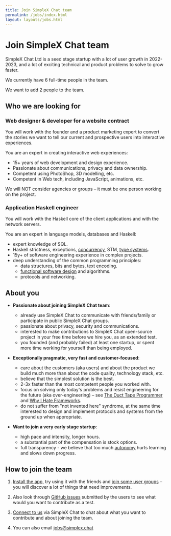 ```yaml
---
title: Join SimpleX Chat team
permalink: /jobs/index.html
layout: layouts/jobs.html
---
```


# Join SimpleX Chat team

SimpleX Chat Ltd is a seed stage startup with a lot of user growth in 2022-2023, and a lot of exciting technical and product problems to solve to grow faster.

We currently have 6 full-time people in the team.

We want to add 2 people to the team.

## Who we are looking for

### Web designer & developer for a website contract

You will work with the founder and a product marketing expert to convert the stories we want to tell our current and prospective users into interactive experiences.

You are an expert in creating interactive web experiences:
- 15+ years of web development and design experience.
- Passionate about communications, privacy and data ownership.
- Competent using PhotoShop, 3D modelling, etc.
- Competent in Web tech, including JavaScript, animations, etc.

We will NOT consider agencies or groups – it must be one person working on the project.

### Application Haskell engineer

You will work with the Haskell core of the client applications and with the network servers.

You are an expert in language models, databases and Haskell:
- expert knowledge of SQL.
- Haskell strictness, exceptions, [concurrency](https://simonmar.github.io/pages/pcph.html), STM, [type systems](https://thinkingwithtypes.com).
- 15y+ of software engineering experience in complex projects.
- deep understanding of the common programming principles:
  - data structures, bits and bytes, text encoding.
  - [functional software design](https://mitp-content-server.mit.edu/books/content/sectbyfn/books_pres_0/6515/sicp.zip/index.html) and algorithms.
  - protocols and networking.

## About you

- **Passionate about joining SimpleX Chat team**:
  - already use SimpleX Chat to communicate with friends/family or participate in public SimpleX Chat groups.
  - passionate about privacy, security and communications.
  - interested to make contributions to SimpleX Chat open-source project in your free time before we hire you, as an extended test.
  - you founded (and probably failed) at least one startup, or spent more time working for yourself than being employed.

- **Exceptionally pragmatic, very fast and customer-focused**:
  - care about the customers (aka users) and about the product we build much more than about the code quality, technology stack, etc.
  - believe that the simplest solution is the best.
  - 2-3x faster than the most competent people you worked with.
  - focus on solving only today's problems and resist engineering for the future (aka over-engineering) – see [The Duct Tape Programmer](https://www.joelonsoftware.com/2009/09/23/the-duct-tape-programmer/) and [Why I Hate Frameworks](https://medium.com/@johnfliu/why-i-hate-frameworks-6af8cbadba42).
  - do not suffer from "not invented here" syndrome, at the same time interested to design and implement protocols and systems from the ground up when appropriate.

- **Want to join a very early stage startup**:
  - high pace and intensity, longer hours.
  - a substantial part of the compensation is stock options.
  - full transparency - we believe that too much [autonomy](https://twitter.com/KentBeck/status/851459129830850561) hurts learning and slows down progress.

## How to join the team

1. [Install the app](https://github.com/simplex-chat/simplex-chat#install-the-app), try using it with the friends and [join some user groups](https://github.com/simplex-chat/simplex-chat#join-user-groups) – you will discover a lot of things that need improvements.

2. Also look through [GitHub issues](https://github.com/simplex-chat/simplex-chat/issues) submitted by the users to see what would you want to contribute as a test.

3. [Connect to us](https://simplex.chat/contact#/?v=1&smp=smp%3A%2F%2Fu2dS9sG8nMNURyZwqASV4yROM28Er0luVTx5X1CsMrU%3D%40smp4.simplex.im%2FKBCmxJ3-lEjpWLPPkI6OWPk-YJneU5uY%23%2F%3Fv%3D1%26dh%3DMCowBQYDK2VuAyEAtixHJWDXvYWcoe-77vIfjvI6XWEuzUsapMS9nVHP_Go%253D%26srv%3Do5vmywmrnaxalvz6wi3zicyftgio6psuvyniis6gco6bp6ekl4cqj4id.onion) via SimpleX Chat to chat about what you want to contribute and about joining the team.

4. You can also email [jobs@simplex.chat](mailto:jobs@simplex.chat?subject=Join%20SimpleX%20Chat%20team)
